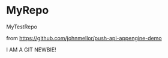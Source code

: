 # MyRepo
MyTestRepo

from https://github.com/johnmellor/push-api-appengine-demo


I AM A GIT NEWBIE!
